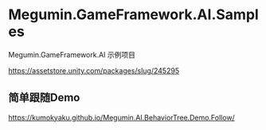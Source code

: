 # Megumin.GameFramework.AI.Samples
Megumin.GameFramework.AI 示例项目

https://assetstore.unity.com/packages/slug/245295


## 简单跟随Demo
https://kumokyaku.github.io/Megumin.AI.BehaviorTree.Demo.Follow/


